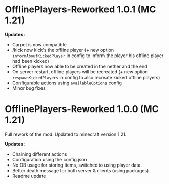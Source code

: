 # OfflinePlayers-Reworked 1.0.1 (MC 1.21)

**Updates:**
- Carpet is now compatible
- /kick now kick's the offline player (+ new option `informAboutKickedPlayer` in config to inform the player his offline player had been kicked)
- Offline players now able to be created in the nether and the end
- On server restart, offline players will be recreated (+ new option `respawnKickedPlayers` in config to also recreate kicked offline players)
- Configurable actions using `availableOptions` config
- Minor bug fixes

# OfflinePlayers-Reworked 1.0.0 (MC 1.21)

Full rework of the mod. Updated to minecraft version 1.21.

**Updates:**  
- Chaining different actions
- Configuration using the config.json
- No DB usage for storing items, switched to using player data.
- Better death message for both server & clients (using packages)
- Readme update

